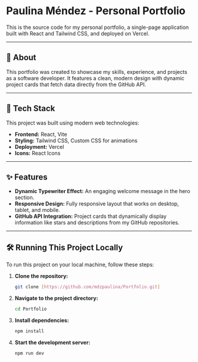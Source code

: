 # Paulina Méndez - Personal Portfolio

This is the source code for my personal portfolio, a single-page application built with React and Tailwind CSS, and deployed on Vercel.

---
## 📖 About
This portfolio was created to showcase my skills, experience, and projects as a software developer. It features a clean, modern design with dynamic project cards that fetch data directly from the GitHub API.

---
## 🚀 Tech Stack
This project was built using modern web technologies:
* **Frontend:** React, Vite
* **Styling:** Tailwind CSS, Custom CSS for animations
* **Deployment:** Vercel
* **Icons:** React Icons

---
## ✨ Features
* **Dynamic Typewriter Effect:** An engaging welcome message in the hero section.
* **Responsive Design:** Fully responsive layout that works on desktop, tablet, and mobile.
* **GitHub API Integration:** Project cards that dynamically display information like stars and descriptions from my GitHub repositories.

---
## 🛠️ Running This Project Locally
To run this project on your local machine, follow these steps:

1.  **Clone the repository:**
    ```bash
    git clone [https://github.com/mdzpaulina/Portfolio.git]
    ```
2.  **Navigate to the project directory:**
    ```bash
    cd Portfolio
    ```
3.  **Install dependencies:**
    ```bash
    npm install
    ```
4.  **Start the development server:**
    ```bash
    npm run dev
    ```
